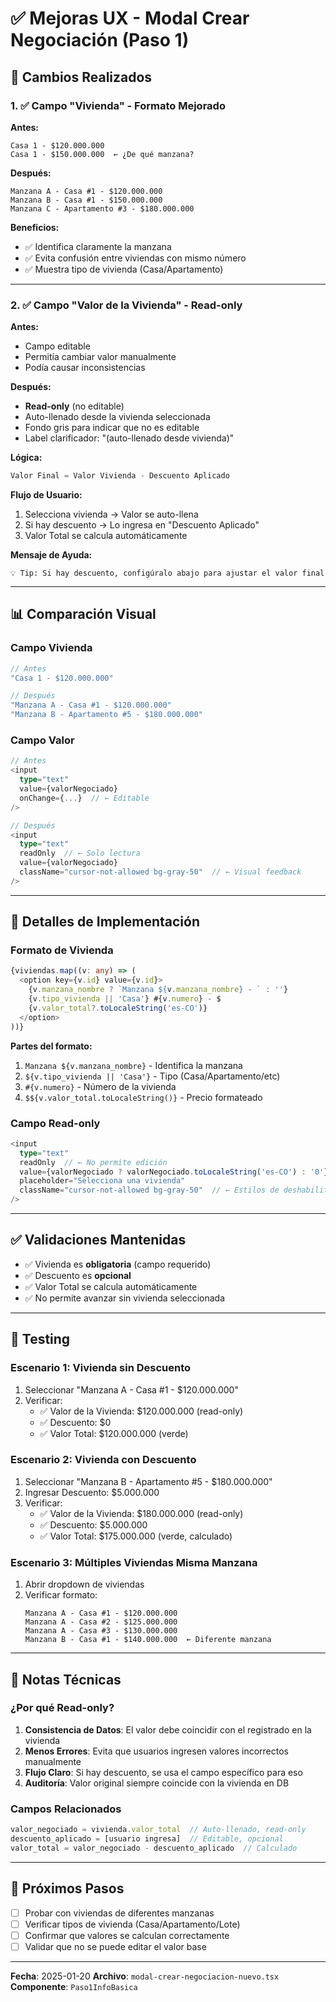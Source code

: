 # ✅ Mejoras UX - Modal Crear Negociación (Paso 1)

## 🎯 Cambios Realizados

### 1. ✅ Campo "Vivienda" - Formato Mejorado

**Antes:**
```
Casa 1 - $120.000.000
Casa 1 - $150.000.000  ← ¿De qué manzana?
```

**Después:**
```
Manzana A - Casa #1 - $120.000.000
Manzana B - Casa #1 - $150.000.000
Manzana C - Apartamento #3 - $180.000.000
```

**Beneficios:**
- ✅ Identifica claramente la manzana
- ✅ Evita confusión entre viviendas con mismo número
- ✅ Muestra tipo de vivienda (Casa/Apartamento)

---

### 2. ✅ Campo "Valor de la Vivienda" - Read-only

**Antes:**
- Campo editable
- Permitía cambiar valor manualmente
- Podía causar inconsistencias

**Después:**
- **Read-only** (no editable)
- Auto-llenado desde la vivienda seleccionada
- Fondo gris para indicar que no es editable
- Label clarificador: "(auto-llenado desde vivienda)"

**Lógica:**
```typescript
Valor Final = Valor Vivienda - Descuento Aplicado
```

**Flujo de Usuario:**
1. Selecciona vivienda → Valor se auto-llena
2. Si hay descuento → Lo ingresa en "Descuento Aplicado"
3. Valor Total se calcula automáticamente

**Mensaje de Ayuda:**
```
💡 Tip: Si hay descuento, configúralo abajo para ajustar el valor final
```

---

## 📊 Comparación Visual

### Campo Vivienda

```typescript
// Antes
"Casa 1 - $120.000.000"

// Después
"Manzana A - Casa #1 - $120.000.000"
"Manzana B - Apartamento #5 - $180.000.000"
```

### Campo Valor

```typescript
// Antes
<input
  type="text"
  value={valorNegociado}
  onChange={...}  // ← Editable
/>

// Después
<input
  type="text"
  readOnly  // ← Solo lectura
  value={valorNegociado}
  className="cursor-not-allowed bg-gray-50"  // ← Visual feedback
/>
```

---

## 🎨 Detalles de Implementación

### Formato de Vivienda

```typescript
{viviendas.map((v: any) => (
  <option key={v.id} value={v.id}>
    {v.manzana_nombre ? `Manzana ${v.manzana_nombre} - ` : ''}
    {v.tipo_vivienda || 'Casa'} #{v.numero} - $
    {v.valor_total?.toLocaleString('es-CO')}
  </option>
))}
```

**Partes del formato:**
1. `Manzana ${v.manzana_nombre}` - Identifica la manzana
2. `${v.tipo_vivienda || 'Casa'}` - Tipo (Casa/Apartamento/etc)
3. `#{v.numero}` - Número de la vivienda
4. `$${v.valor_total.toLocaleString()}` - Precio formateado

### Campo Read-only

```typescript
<input
  type="text"
  readOnly  // ← No permite edición
  value={valorNegociado ? valorNegociado.toLocaleString('es-CO') : '0'}
  placeholder="Selecciona una vivienda"
  className="cursor-not-allowed bg-gray-50"  // ← Estilos de deshabilitado
/>
```

---

## ✅ Validaciones Mantenidas

- ✅ Vivienda es **obligatoria** (campo requerido)
- ✅ Descuento es **opcional**
- ✅ Valor Total se calcula automáticamente
- ✅ No permite avanzar sin vivienda seleccionada

---

## 🧪 Testing

### Escenario 1: Vivienda sin Descuento
1. Seleccionar "Manzana A - Casa #1 - $120.000.000"
2. Verificar:
   - ✅ Valor de la Vivienda: $120.000.000 (read-only)
   - ✅ Descuento: $0
   - ✅ Valor Total: $120.000.000 (verde)

### Escenario 2: Vivienda con Descuento
1. Seleccionar "Manzana B - Apartamento #5 - $180.000.000"
2. Ingresar Descuento: $5.000.000
3. Verificar:
   - ✅ Valor de la Vivienda: $180.000.000 (read-only)
   - ✅ Descuento: $5.000.000
   - ✅ Valor Total: $175.000.000 (verde, calculado)

### Escenario 3: Múltiples Viviendas Misma Manzana
1. Abrir dropdown de viviendas
2. Verificar formato:
   ```
   Manzana A - Casa #1 - $120.000.000
   Manzana A - Casa #2 - $125.000.000
   Manzana A - Casa #3 - $130.000.000
   Manzana B - Casa #1 - $140.000.000  ← Diferente manzana
   ```

---

## 📝 Notas Técnicas

### ¿Por qué Read-only?

1. **Consistencia de Datos**: El valor debe coincidir con el registrado en la vivienda
2. **Menos Errores**: Evita que usuarios ingresen valores incorrectos manualmente
3. **Flujo Claro**: Si hay descuento, se usa el campo específico para eso
4. **Auditoría**: Valor original siempre coincide con la vivienda en DB

### Campos Relacionados

```typescript
valor_negociado = vivienda.valor_total  // Auto-llenado, read-only
descuento_aplicado = [usuario ingresa]  // Editable, opcional
valor_total = valor_negociado - descuento_aplicado  // Calculado
```

---

## 🚀 Próximos Pasos

- [ ] Probar con viviendas de diferentes manzanas
- [ ] Verificar tipos de vivienda (Casa/Apartamento/Lote)
- [ ] Confirmar que valores se calculan correctamente
- [ ] Validar que no se puede editar el valor base

---

**Fecha**: 2025-01-20
**Archivo**: `modal-crear-negociacion-nuevo.tsx`
**Componente**: `Paso1InfoBasica`
